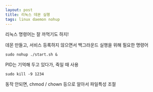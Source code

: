 ```yaml
---
layout: post
title: 리눅스 데몬 실행
tags: linux daemon nohup
---
```


리눅스 명령어는 잘 까먹기도 하지!  

데몬 만들고, 서비스 등록하지 않으면서 백그라운드 실행을 위해 필요한 명령어

    sudo nohup ./start.sh &


PID는 기억해 두고 있다가, 죽일 때 사용

    sudo kill -9 1234

동작 안되면, chmod / chown 등으로 알아서 파일특성 조절
